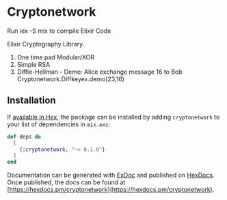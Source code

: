 # Cryptonetwork

Run iex -S mix to compile Elixir Code

Elixir Cryptography Library.
1. One time pad Modular/XOR
2. Simple RSA
3. Diffie-Hellman - Demo: Alice exchange message 16 to Bob
                          Cryptonetwork.Diffkeyex.demo(23,16) 

## Installation

If [available in Hex](https://hex.pm/docs/publish), the package can be installed
by adding `cryptonetwork` to your list of dependencies in `mix.exs`:

```elixir
def deps do
  [
    {:cryptonetwork, "~> 0.1.0"}
  ]
end
```

Documentation can be generated with [ExDoc](https://github.com/elixir-lang/ex_doc)
and published on [HexDocs](https://hexdocs.pm). Once published, the docs can
be found at [https://hexdocs.pm/cryptonetwork](https://hexdocs.pm/cryptonetwork).

